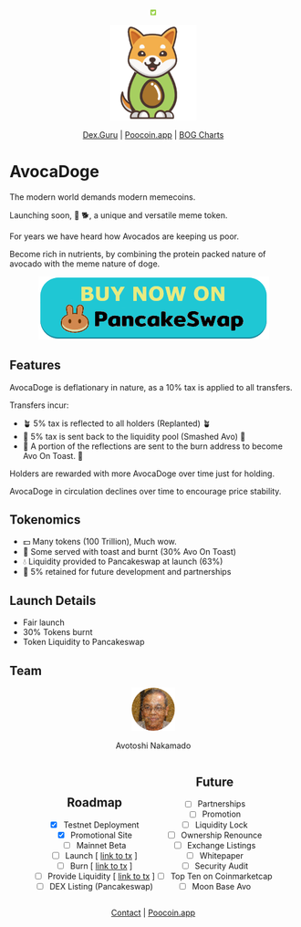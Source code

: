 
<div id="social" align="center"><p>
<a href="http://twitter.com/DogeAvoca?utm_source=avocadoge.net"><img src="social/twitter.png" width="2%" /></a>
</p></div>

<div align="center"><img src="avocadoge.svg" width="30%" alt="avocadoge logo" /></div>

<div align="center">

[Dex.Guru](https://dex.guru/token/0x2260fac5e5542a773aa44fbcfedf7c193bc2c599-eth?utm_source=avocadoge.net) |
[Poocoin.app](https://poocoin.app/tokens/0xe2df9f730c54400934c06a17462c41c0806ed8?utm_source=avocadoge.net) |
[BOG Charts](https://charts.bogged.finance/0xAe2DF9F730c5400934c06a17462c4C08a06ED8?utm_source=avocadoge.net)

<!--
[CoinPaprika](https://coinpaprika.com/coin/avodoge-avocadoge/?utm_source=avocadoge.net) |
[LiveCoinWatch](https://www.livecoinwatch.com/price/Avocadoge-AVODOGE?utm_source=avocadoge.net) |
[CoinGecko](https://www.coingecko.com/en/coins/avocadoge?utm_source=avocadoge.net) |
[CoinMarketCap](https://coinmarketcap.com/currencies/avocadoge/?utm_source=avocadoge.net) |
-->


</div>

# AvocaDoge

The modern world demands modern memecoins.

Launching soon, 🥑 🐕, a unique and versatile meme token.

For years we have heard how Avocados are keeping us poor. 

Become rich in nutrients, by combining the protein packed nature of avocado with the meme nature of doge.

<div align="center">
<a href="https://pancakeswap.finance/swap?outputCurrency=0xae2d9f730c5440094c06a17462c41c0a06ed8&utm_source=avocadoge.net"><img src="buttons/pancakeswap_buy.png" /></a>
</div>

## Features

AvocaDoge is deflationary in nature, as a 10% tax is applied to all transfers.

Transfers incur:
  
* 🪴 5% tax is reflected  to all holders (Replanted) 🪴
* 🔨 5% tax is sent back to the liquidity pool (Smashed Avo) 🔨
* 🍞 A portion of the reflections are sent to the burn address to become Avo On Toast. 🍞
  
Holders are rewarded with more AvocaDoge over time just for holding.

AvocaDoge in circulation declines over time to encourage price stability.

## Tokenomics

* 💵 Many tokens (100 Trillion), Much wow.
* 🍞 Some served with toast and burnt (30% Avo On Toast) 
* 💧 Liquidity provided to Pancakeswap at launch (63%) 
* 🤝 5% retained for future development and partnerships 

## Launch Details

* Fair launch
* 30% Tokens burnt
* Token Liquidity to Pancakeswap

## Team

<div align="center">
<img src="team/founder.png" width="15%">
<p>Avotoshi Nakamado</p>
</div>

<div align="center">

<div style="display: inline-block" width="40%">

## Roadmap

* [x] Testnet Deployment
* [x] Promotional Site
* [ ] Mainnet Beta
* [ ] Launch [ [link to tx](bscscan.com/token/0x09d0201faf1623b1c58F485364dC7B1893Ebc#balances) ]
* [ ] Burn [ [link to tx](bscscan.com/token/0x09d0201faf1623b1c58F485364dC7B1893Ebc#balances) ]
* [ ] Provide Liquidity [ [link to tx](bscscan.com/token/0x09d0201faf1623b1c58F485364dC7B1893Ebc#balances) ]
* [ ] DEX Listing (Pancakeswap)

</div>

<div style="display: inline-block" width="40%">

## Future

* [ ] Partnerships
* [ ] Promotion
* [ ] Liquidity Lock
* [ ] Ownership Renounce
* [ ] Exchange Listings
* [ ] Whitepaper
* [ ] Security Audit
* [ ] Top Ten on Coinmarketcap
* [ ] Moon Base Avo

</div>
</div>

<div align="center">

[Contact](mailto:avocadogetoken@gmail.com) | [Poocoin.app](https://poocoin.app/tokens/0xe2df9f730c54400934c06a17462c41c0806ed8?utm_source=avocadoge.net)

</div>
